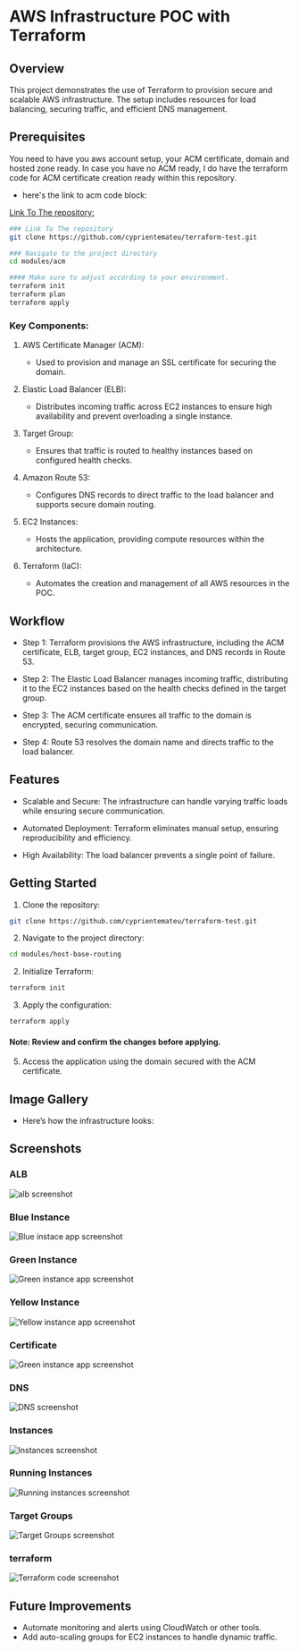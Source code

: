 # AWS Infrastructure POC with Terraform

## Overview
This project demonstrates the use of Terraform to provision secure and scalable AWS infrastructure. The setup includes resources for load balancing, securing traffic, and efficient DNS management.

## Prerequisites
You need to have you aws account setup, your ACM certificate, domain and hosted zone ready. In case you have no ACM ready, I do have the terraform code for ACM certificate creation ready within this repository.

- here's the link to acm code block:

[Link To The repository:](https://github.com/cyprientemateu/terraform-test.git)

```bash
### Link To The repository
git clone https://github.com/cyprientemateu/terraform-test.git

### Navigate to the project directory
cd modules/acm

#### Make sure to adjust according to your environment.
terraform init
terraform plan
terraform apply
```

### Key Components:

1. AWS Certificate Manager (ACM):

    - Used to provision and manage an SSL certificate for securing the domain.

2. Elastic Load Balancer (ELB):

    - Distributes incoming traffic across EC2 instances to ensure high availability and prevent overloading a single instance.

3. Target Group:

    - Ensures that traffic is routed to healthy instances based on configured health checks.

4. Amazon Route 53:

    - Configures DNS records to direct traffic to the load balancer and supports secure domain routing.

5. EC2 Instances:

    - Hosts the application, providing compute resources within the architecture.

6. Terraform (IaC):

    - Automates the creation and management of all AWS resources in the POC.

## Workflow

+ Step 1: Terraform provisions the AWS infrastructure, including the ACM certificate, ELB, target group, EC2 instances, and DNS records in Route 53.
 
+ Step 2: The Elastic Load Balancer manages incoming traffic, distributing it to the EC2 instances based on the health checks defined in the target group.

+ Step 3: The ACM certificate ensures all traffic to the domain is encrypted, securing communication.

+ Step 4: Route 53 resolves the domain name and directs traffic to the load balancer.
 
## Features
- Scalable and Secure: The infrastructure can handle varying traffic loads while ensuring secure communication.

- Automated Deployment: Terraform eliminates manual setup, ensuring reproducibility and efficiency.

- High Availability: The load balancer prevents a single point of failure.

## Getting Started

1. Clone the repository:

```bash
git clone https://github.com/cyprientemateu/terraform-test.git
```

2. Navigate to the project directory:

```bash
cd modules/host-base-routing
```
2. Initialize Terraform:

```bash
terraform init
```
3. Apply the configuration:

```bash
terraform apply
```
 #### Note: Review and confirm the changes before applying.

 5. Access the application using the domain secured with the ACM certificate.

## Image Gallery

- Here’s how the infrastructure looks:

## Screenshots

### ALB
![alb screenshot](images/alb.png)

### Blue Instance
![Blue instace app screenshot](modules/host-base-routing/images/blue-instance-app.png)

### Green Instance
![Green instance app screenshot](modules/host-base-routing/images/green-instance-app.png)

### Yellow Instance
![Yellow instance app screenshot](modules/host-base-routing/images/yellow-instance-app.png)

### Certificate
![Green instance app screenshot](modules/host-base-routing/images/certificate.png)

### DNS 
![DNS screenshot](modules/host-base-routing/images/dns-configuration.png)

### Instances
![Instances screenshot](modules/host-base-routing/images/instances.png)

### Running Instances
![Running instances screenshot](modules/host-base-routing/images/running-instances.png)

### Target Groups
![Target Groups screenshot](modules/host-base-routing/images/target-groups.png)

### terraform
![Terraform code screenshot](modules/host-base-routing/images/terraform.png)

## Future Improvements
- Automate monitoring and alerts using CloudWatch or other tools.
- Add auto-scaling groups for EC2 instances to handle dynamic traffic.